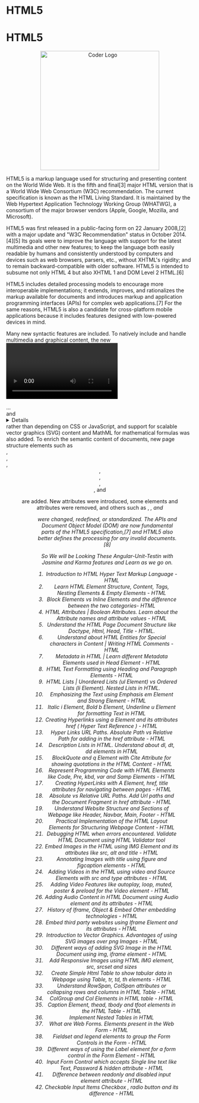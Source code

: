 # HTML5


# HTML5

<p align="center">
<a  target="blank"><img src="https://encrypted-tbn0.gstatic.com/images?q=tbn:ANd9GcQpngGRjYX1ca7qAADU3K6eGLj7ShQE3L2otdzfryl_Y9Ht2QRoQKYQbsXd36XIxMbYOw0&usqp=CAU" width="320" alt="Coder Logo" /></a>
</p>

HTML5 is a markup language used for structuring and presenting content on the World Wide Web. It is the fifth and final[3] major HTML version that is a World Wide Web Consortium (W3C) recommendation. The current specification is known as the HTML Living Standard. It is maintained by the Web Hypertext Application Technology Working Group (WHATWG), a consortium of the major browser vendors (Apple, Google, Mozilla, and Microsoft).

HTML5 was first released in a public-facing form on 22 January 2008,[2] with a major update and "W3C Recommendation" status in October 2014.[4][5] Its goals were to improve the language with support for the latest multimedia and other new features; to keep the language both easily readable by humans and consistently understood by computers and devices such as web browsers, parsers, etc., without XHTML's rigidity; and to remain backward-compatible with older software. HTML5 is intended to subsume not only HTML 4 but also XHTML 1 and DOM Level 2 HTML.[6]

HTML5 includes detailed processing models to encourage more interoperable implementations; it extends, improves, and rationalizes the markup available for documents and introduces markup and application programming interfaces (APIs) for complex web applications.[7] For the same reasons, HTML5 is also a candidate for cross-platform mobile applications because it includes features designed with low-powered devices in mind.

Many new syntactic features are included. To natively include and handle multimedia and graphical content, the new <video>, <audio> and <canvas> elements were added, expandable sections are natively implemented through <summary>...</summary> and <details>...</details> rather than depending on CSS or JavaScript, and support for scalable vector graphics (SVG) content and MathML for mathematical formulas was also added. To enrich the semantic content of documents, new page structure elements such as <main>, <section>, <article>, <header>, <footer>, <aside>, <nav>, and <figure> are added. New attributes were introduced, some elements and attributes were removed, and others such as <a>, <cite>, and <menu> were changed, redefined, or standardized. The APIs and Document Object Model (DOM) are now fundamental parts of the HTML5 specification,[7] and HTML5 also better defines the processing for any invalid documents.[8]

So We will be Looking These Angular-Unit-Testin with Jasmine and Karma   features and Learn as we go on.
1. Introduction to HTML Hyper Text Markup Language - HTML
2. Learn HTML Element Structure, Content, Tags, Nesting Elements & Empty Elements - HTML
3. Block Elements vs Inline Elements and the difference between the two categories- HTML
4. HTML Attributes | Boolean Attributes. Learn about the Attribute names and attribute values - HTML
5. Understand the HTML Page Document Structure like Doctype, Html, Head, Title - HTML.
6. Understand about HTML Entities for Special characters in Content | Writing HTML Comments - HTML
7. Metadata in HTML | Learn different Metadata Elements used in Head Element - HTML
8. HTML Text Formatting using Heading and Paragraph Elements - HTML
9. HTML Lists | Unordered Lists (ul Element) vs Ordered Lists (li Element). Nested Lists in HTML.
10. Emphasizing the Text using Emphasis em Element and Strong Element - HTML
11. Italic i Element, Bold b Element, Underline u Element for formatting Text in HTML
12. Creating Hyperlinks using a Element and its attributes href ( Hyper Text Reference ) - HTML
13. Hyper Links URL Paths. Absolute Path vs Relative Path for adding in the href attribute - HTML
14. Description Lists in HTML. Understand about dl, dt, dd elements in HTML
15. BlockQuote and q Element with Cite Attribute for showing quotations in the HTML Content - HTML
16. Represent Programming Code with HTML Elements like Code, Pre, kbd, var and Samp Elements - HTML
17. Creating HyperLinks with A Element, href, title attributes for navigating between pages - HTML
18. Absolute vs Relative URL Paths. Add Url paths and the Document Fragment in href attribute - HTML
19. Understand Website Structure and Sections of Webpage like Header, Navbar, Main, Footer - HTML
20. Practical Implementation of the HTML Layout Elements for Structuring Webpage Content - HTML
21. Debugging HTML when errors encountered. Validate HTML Document using HTML Validator tool
22. Embed Images in the HTML using IMG Element and its attributes like src, alt and title - HTML
23. Annotating Images with title using figure and figcaption elements - HTML
24. Adding Videos in the HTML using video and Source Elements with src and type attributes - HTML
25. Adding Video Features like autoplay, loop, muted, poster & preload for the Video element - HTML
26. Adding Audio Content in HTML Document using Audio element and its attributes - HTML
27. History of Iframe, Object & Embed Other embedding technologies - HTML
28. Embed third party websites using Iframe Element and its attributes - HTML
29. Introduction to Vector Graphics. Advantages of using SVG images over png Images - HTML
30. Different ways of adding SVG Image in the HTML Document using img, iframe element - HTML
31. Add Responsive Images using HTML IMG element, src, srcset and sizes
32. Create Simple Html Table to show tabular data in Webpage using Table, tr, td, th elements - HTML
33. Understand RowSpan, ColSpan attributes or collapsing rows and columns in HTML Table - HTML
34. ColGroup and Col Elements in HTML table - HTML
35. Caption Element, thead, tbody and tfoot elements in the HTML Table - HTML
36. Implement Nested Tables in HTML
37. What are Web Forms. Elements present in the Web Form - HTML
38. Fieldset and legend elements to group the Form Controls in the Form - HTML
39. Different ways of using the Label element for a form control in the Form Element - HTML
40. Input Form Control which accepts Single line text like Text, Password & hidden attribute - HTML
41. Difference between readonly and disabled input element attribute - HTML
42. Checkable Input Items Checkbox , radio button and its difference - HTML